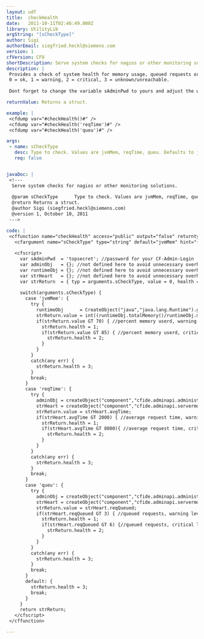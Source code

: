 ```yaml
---
layout: udf
title:  checkHealth
date:   2011-10-11T02:46:49.000Z
library: UtilityLib
argString: "[sCheckType]"
author: Sigi
authorEmail: siegfried.heckl@siemens.com
version: 1
cfVersion: CF9
shortDescription: Serve system checks for nagios or other monitoring solutions.
description: |
 Provides a check of system health for memory usage, queued requests or average requesttime and returns status for Nagios.
 0 = ok, 1 = warning, 2 = critical, 3 = unknown/unreachable.
 
 Dont forget to change the variable sAdminPwd to yours and adjust the warning levels to your needs.

returnValue: Returns a struct.

example: |
 <cfdump var="#checkHealth()#" />
 <cfdump var="#checkHealth('reqTime')#" />
 <cfdump var="#checkHealth('queu')#" />

args:
 - name: sCheckType
   desc: Type to check. Values are jvmMem, reqTime, queu. Defaults to jvmMem.
   req: false


javaDoc: |
 <!---
  Serve system checks for nagios or other monitoring solutions.
  
  @param sCheckType      Type to check. Values are jvmMem, reqTime, queu. Defaults to jvmMem. (Optional)
  @return Returns a struct. 
  @author Sigi (siegfried.heckl@siemens.com) 
  @version 1, October 10, 2011 
 --->

code: |
 <cffunction name="checkHealth" access="public" output="false" returntype="struct" hint="serve system checks for nagios or other monitoring solutions">
   <cfargument name="sCheckType" type="string" default="jvmMem" hint="(jvmMem|reqTime|queu)" />
 
   <cfscript>
     var sAdminPwd  = 'topsecret'; //password for your CF-Admin-Login
     var adminObj   = {}; //not defined here to avoid unnecessary overhead
     var runtimeObj = {}; //not defined here to avoid unnecessary overhead
     var strHeart   = {}; //not defined here to avoid unnecessary overhead
     var strReturn  = { typ = arguments.sCheckType, value = 0, health = 0 };
 
     switch(arguments.sCheckType) {
       case 'jvmMem': {
         try {
           runtimeObj      = CreateObject("java","java.lang.Runtime").getRuntime();
           strReturn.value = int((runtimeObj.totalMemory()/runtimeObj.maxMemory())*100);
           if(strReturn.value GT 70) { //percent memory userd, warning level
             strReturn.health = 1;
             if(strReturn.value GT 85) { //percent memory userd, critical level
               strReturn.health = 2;
             }
           }
         }
         catch(any err) {
           strReturn.health = 3;
         }
         break;
       }
       case 'reqTime': {
         try {
           adminObj = createObject("component","cfide.adminapi.administrator").login(sAdminPwd);
           strHeart = createObject("component","cfide.adminapi.servermonitoring").getHeartbeat();
           strReturn.value = strHeart.avgTime;
           if(strHeart.avgTime GT 2000) { //average request time, warning level
             strReturn.health = 1;
             if(strHeart.avgTime GT 8000){ //average request time, critical level
               strReturn.health = 2;
             }
           }
         }
         catch(any err) {
           strReturn.health = 3;
         }
         break;
       }
       case 'queu': {
         try {
           adminObj = createObject("component","cfide.adminapi.administrator").login(sAdminPwd);
           strHeart = createObject("component","cfide.adminapi.servermonitoring").getHeartbeat();
           strReturn.value = strHeart.reqQueued;
           if(strHeart.reqQueued GT 3) { //queued requests, warning level
             strReturn.health = 1;
             if(strHeart.reqQueued GT 6) {//queued requests, critical level
               strReturn.health = 2;
             }
           }
         }
         catch(any err) {
           strReturn.health = 3;
         }
         break;
       }
       default: {
         strReturn.health = 3;
         break;
       }
     }
     return strReturn;
   </cfscript>
 </cffunction>

---
```


